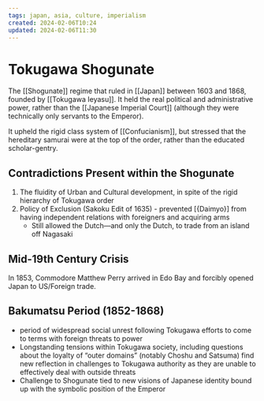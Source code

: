 ```yaml
---
tags: japan, asia, culture, imperialism
created: 2024-02-06T10:24
updated: 2024-02-06T11:30
---
```


# Tokugawa Shogunate

The [[Shogunate]] regime that ruled in [[Japan]] between 1603 and 1868, founded by [[Tokugawa Ieyasu]]. It held the real political and administrative power, rather than the [[Japanese Imperial Court]] (although they were technically only servants to the Emperor).

It upheld the rigid class system of [[Confucianism]], but stressed that the hereditary samurai were at the top of the order, rather than the educated scholar-gentry.

## Contradictions Present within the Shogunate

1. The fluidity of Urban and Cultural development, in spite of the rigid hierarchy of Tokugawa order
2. Policy of Exclusion (Sakoku Edit of 1635) - prevented [{Daimyo}] from having independent relations with foreigners and acquiring arms
    - Still allowed the Dutch—and only the Dutch, to trade from an island off Nagasaki

## Mid-19th Century Crisis

In 1853, Commodore Matthew Perry arrived in Edo Bay and forcibly opened Japan to US/Foreign trade.

## Bakumatsu Period (1852-1868)

- period of widespread social unrest following Tokugawa efforts to come to terms with foreign threats to power
- Longstanding tensions within Tokugawa society, including questions about the loyalty of “outer domains” (notably Choshu and Satsuma) find new reflection in challenges to Tokugawa authority as they are unable to effectively deal with outside threats
- Challenge to Shogunate tied to new visions of Japanese identity bound up with the symbolic position of the Emperor
